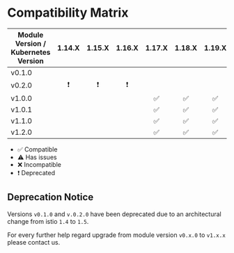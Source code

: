 # Compatibility Matrix

| Module Version / Kubernetes Version |    1.14.X     |    1.15.X     |    1.16.X     |       1.17.X       |       1.18.X       |       1.19.X       |       1.20.X       |       1.21.X       |
| ----------------------------------- | :-----------: | :-----------: | :-----------: | :----------------: | :----------------: | :----------------: | :----------------: | :----------------: |
| v0.1.0                              |               |               |               |
| v0.2.0                              | :exclamation: | :exclamation: | :exclamation: |
| v1.0.0                              |               |               |               | :white_check_mark: | :white_check_mark: | :white_check_mark: | :white_check_mark: |                    |
| v1.0.1                              |               |               |               | :white_check_mark: | :white_check_mark: | :white_check_mark: | :white_check_mark: |                    |
| v1.1.0                              |               |               |               | :white_check_mark: | :white_check_mark: | :white_check_mark: | :white_check_mark: | :white_check_mark: |
| v1.2.0                              |               |               |               | :white_check_mark: | :white_check_mark: | :white_check_mark: | :white_check_mark: | :white_check_mark: |

- :white_check_mark: Compatible
- :warning: Has issues
- :x: Incompatible
- :exclamation: Deprecated

## Deprecation Notice

Versions `v0.1.0` and `v.0.2.0` have been deprecated due to an architectural change from istio `1.4` to `1.5`.

For every further help regard upgrade from module version `v0.x.0` to `v1.x.x` please contact us.
